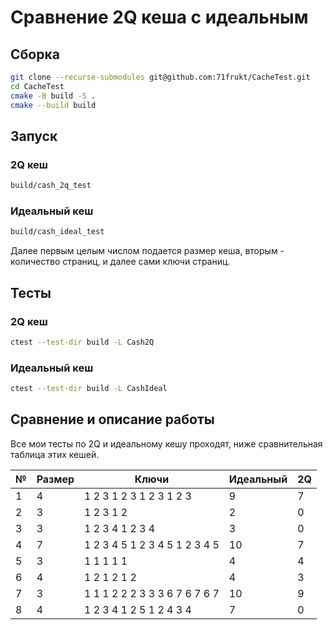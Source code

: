 # Сравнение 2Q кеша с идеальным

## Сборка
```bash
git clone --recurse-submodules git@github.com:71frukt/CacheTest.git
cd CacheTest
cmake -B build -S .
cmake --build build
```


## Запуск

### 2Q кеш
```bash
build/cash_2q_test
```

### Идеальный кеш
```bash
build/cash_ideal_test
```

Далее первым целым числом подается размер кеша, вторым - количество страниц, и далее сами ключи страниц.


## Тесты

### 2Q кеш
```bash
ctest --test-dir build -L Cash2Q
```

### Идеальный кеш
```bash
ctest --test-dir build -L CashIdeal
```

## Сравнение и описание работы

Все мои тесты по 2Q и идеальному кешу проходят, ниже сравнительная таблица этих кешей.

| № | Размер | Ключи                         | Идеальный | 2Q |
|---|--------|-------------------------------|-----------|----|
| 1 |   4    | 1 2 3 1 2 3 1 2 3 1 2 3       |     9     | 7  |
| 2 |   3    | 1 2 3 1 2                     |     2     | 0  |
| 3 |   3    | 1 2 3 4 1 2 3 4               |     3     | 0  |
| 4 |   7    | 1 2 3 4 5 1 2 3 4 5 1 2 3 4 5 |    10     | 7  |
| 5 |   3    | 1 1 1 1 1                     |     4     | 4  |
| 6 |   4    | 1 2 1 2 1 2                   |     4     | 3  |
| 7 |   3    | 1 1 1 2 2 2 3 3 3 6 7 6 7 6 7 |     10    | 9  |
| 8 |   4    | 1 2 3 4 1 2 5 1 2 4 3 4       |     7     | 0  |
